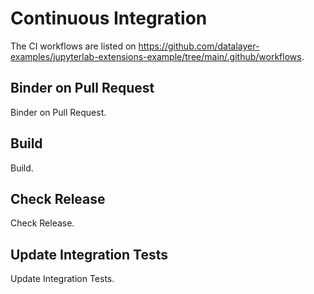 # Continuous Integration

The CI workflows are listed on https://github.com/datalayer-examples/jupyterlab-extensions-example/tree/main/.github/workflows.

## Binder on Pull Request

Binder on Pull Request.

## Build

Build.

## Check Release

Check Release.

## Update Integration Tests

Update Integration Tests.
